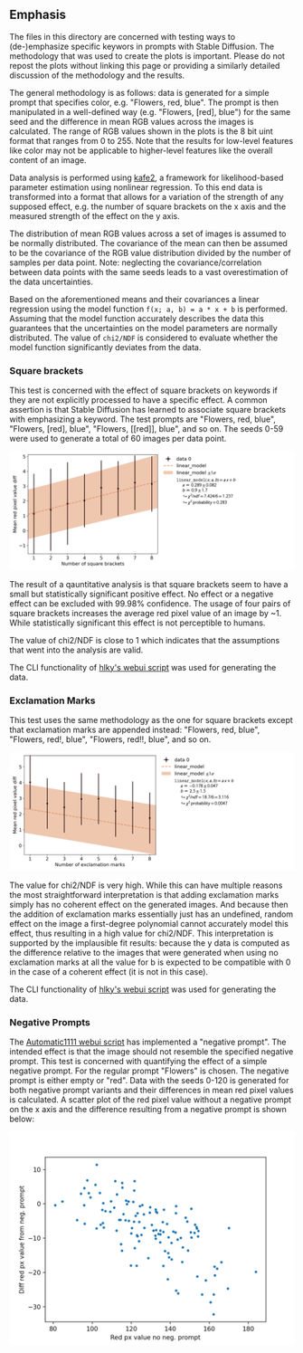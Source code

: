 ## Emphasis

The files in this directory are concerned with testing ways to (de-)emphasize specific keywors in prompts with Stable Diffusion.
The methodology that was used to create the plots is important.
Please do not repost the plots without linking this page or providing a similarly detailed discussion of the methodology and the results.

The general methodology is as follows:
data is generated for a simple prompt that specifies color, e.g. "Flowers, red, blue".
The prompt is then manipulated in a well-defined way (e.g. "Flowers, [red], blue")
for the same seed and the difference in mean RGB values across the images is calculated.
The range of RGB values shown in the plots is the 8 bit uint format that ranges from 0 to 255.
Note that the results for low-level features like color may not be applicable to higher-level features like the overall content of an image.

Data analysis is performed using [kafe2](https://github.com/PhiLFitters/kafe2),
a framework for likelihood-based parameter estimation using nonlinear regression.
To this end data is transformed into a format that allows for a variation of the strength of any supposed effect,
e.g. the number of square brackets on the x axis and the measured strength of the effect on the y axis.

The distribution of mean RGB values across a set of images is assumed to be normally distributed.
The covariance of the mean can then be assumed to be the covariance of the RGB value distribution divided by the number of samples per data point.
Note: neglecting the covariance/correlation between data points with the same seeds leads to a vast overestimation of the data uncertainties.

Based on the aforementioned means and their covariances a linear regression using the model function `f(x; a, b) = a * x + b` is performed.
Assuming that the model function accurately describes the data this guarantees that the uncertainties on the model parameters are normally distributed.
The value of `chi2/NDF` is considered to evaluate whether the model function significantly deviates from the data.

### Square brackets
This test is concerned with the effect of square brackets on keywords if they are not explicitly processed to have a specific effect.
A common assertion is that Stable Diffusion has learned to associate square brackets with emphasizing a keyword.
The test prompts are "Flowers, red, blue", "Flowers, [red], blue", "Flowers, [[red]], blue", and so on.
The seeds 0-59 were used to generate a total of 60 images per data point.

![Square brackets](./square_brackets.png)

The result of a qauntitative analysis is that square brackets seem to have a small but statistically significant positive effect.
No effect or a negative effect can be excluded with 99.98% confidence.
The usage of four pairs of square brackets increases the average red pixel value of an image by ~1.
While statistically significant this effect is not perceptible to humans.

The value of chi2/NDF is close to 1 which indicates that the assumptions that went into the analysis are valid.

The CLI functionality of [hlky's webui script](https://github.com/hlky/stable-diffusion-webui) was used for generating the data.

### Exclamation Marks
This test uses the same methodology as the one for square brackets except that exclamation marks are appended instead: "Flowers, red, blue", "Flowers, red!, blue", "Flowers, red!!, blue", and so on.

![Exclamation marks](./exclamation_marks.png)

The value for chi2/NDF is very high.
While this can have multiple reasons the most straightforward interpretation is that adding exclamation marks simply has no coherent effect on the generated images.
And because then the addition of exclamation marks essentially just has an undefined, random effect on the image a first-degree polynomial cannot accurately model this effect, thus resulting in a high value for chi2/NDF.
This interpretation is supported by the implausible fit results:
because the y data is computed as the difference relative to the images that were generated when using no exclamation marks
at all the value for b is expected to be compatible with 0 in the case of a coherent effect (it is not in this case).

The CLI functionality of [hlky's webui script](https://github.com/hlky/stable-diffusion-webui) was used for generating the data.

### Negative Prompts
The [Automatic1111 webui script](https://github.com/AUTOMATIC1111/stable-diffusion-webui) has implemented a "negative prompt".
The intended effect is that the image should not resemble the specified negative prompt.
This test is concerned with quantifying the effect of a simple negative prompt.
For the regular prompt "Flowers" is chosen.
The negative prompt is either empty or "red".
Data with the seeds 0-120 is generated for both negative prompt variants and their differences in mean red pixel values is calculated.
A scatter plot of the red pixel value without a negative prompt on the x axis and the difference resulting from a negative prompt is shown below:

![NP scatter plot](negative_prompt_scatter_plot.png)
